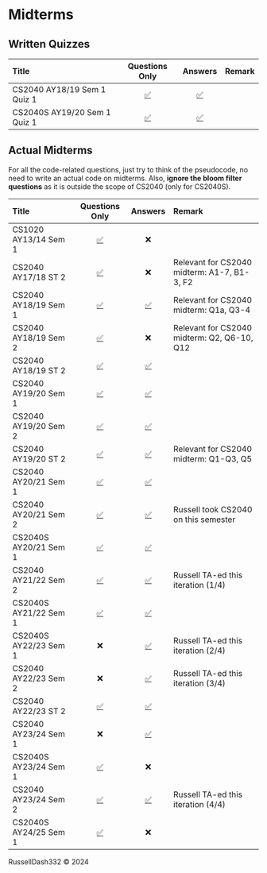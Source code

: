 # Midterms

## Written Quizzes

|Title|Questions Only|Answers|Remark|
|:--------------------------|:--:|:--:|:--------------|
|CS2040 AY18/19 Sem 1 Quiz 1|[✅](midterms/wq/CS2040%201819%20Semester%201%20Quiz%201.pdf)|[✅](midterms/wq/CS2040%201819%20Semester%201%20Quiz%201%20Ans.pdf)||
|CS2040S AY19/20 Sem 1 Quiz 1|[✅](midterms/wq/CS2040S%201920%20Semester%201%20Quiz%201.pdf)|[✅](midterms/wq/CS2040S%201920%20Semester%201%20Quiz%201%20Ans.pdf)||

## Actual Midterms

For all the code-related questions, just try to think of the pseudocode, no need to write an actual code on midterms.
Also, **ignore the bloom filter questions** as it is outside the scope of CS2040 (only for CS2040S).

|Title|Questions Only|Answers|Remark|
|:--------------------------|:--:|:--:|:--------------|
|CS1020 AY13/14 Sem 1|[✅](midterms/CS1020%201314%20Semester%201.pdf)|❌||
|CS2040 AY17/18 ST 2|[✅](midterms/CS2040%201718%20Special%20Term%202.pdf)|❌|Relevant for CS2040 midterm: A1-7, B1-3, F2|
|CS2040 AY18/19 Sem 1|[✅](midterms/CS2040%201819%20Semester%201.pdf)|[✅](midterms/CS2040%201819%20Semester%201%20Ans.pdf)|Relevant for CS2040 midterm: Q1a, Q3-4|
|CS2040 AY18/19 Sem 2|[✅](midterms/CS2040%201819%20Semester%202.pdf)|❌|Relevant for CS2040 midterm: Q2, Q6-10, Q12|
|CS2040 AY18/19 ST 2|[✅](midterms/CS2040%201819%20Special%20Term%202.pdf)|[✅](midterms/CS2040%201819%20Special%20Term%202%20Ans.pdf)||
|CS2040 AY19/20 Sem 1|[✅](midterms/CS2040%201920%20Semester%201.pdf)|[✅](midterms/CS2040%201920%20Semester%201%20Ans.pdf)||
|CS2040 AY19/20 Sem 2|[✅](midterms/CS2040%201920%20Semester%202.pdf)|[✅](midterms/CS2040%201920%20Semester%202%20Ans.pdf)||
|CS2040 AY19/20 ST 2|[✅](midterms/CS2040%201920%20Special%20Term%202.pdf)|[✅](midterms/CS2040%201920%20Special%20Term%202%20Ans.pdf)|Relevant for CS2040 midterm: Q1-Q3, Q5|
|CS2040 AY20/21 Sem 1|[✅](midterms/CS2040%202021%20Semester%201.pdf)|[✅](midterms/CS2040%202021%20Semester%201%20Ans.pdf)||
|CS2040 AY20/21 Sem 2|[✅](midterms/CS2040%202021%20Semester%202.pdf)|[✅](midterms/CS2040%202021%20Semester%202%20Ans.pdf)|Russell took CS2040 on this semester|
|CS2040S AY20/21 Sem 1|[✅](midterms/CS2040S%202021%20Semester%201.pdf)|[✅](midterms/CS2040S%202021%20Semester%201%20Ans.pdf)||
|CS2040 AY21/22 Sem 2|[✅](midterms/CS2040%202122%20Semester%202.pdf)|[✅](midterms/CS2040%202122%20Semester%202%20Ans.pdf)|Russell TA-ed this iteration (1/4)|
|CS2040S AY21/22 Sem 1|[✅](midterms/CS2040S%202122%20Semester%201.pdf)|[✅](midterms/CS2040S%202122%20Semester%201%20Ans.pdf)||
|CS2040S AY22/23 Sem 1|❌|[✅](midterms/CS2040S%202223%20Semester%201%20Ans.pdf)|Russell TA-ed this iteration (2/4)|
|CS2040 AY22/23 Sem 2|❌|[✅](midterms/CS2040%202223%20Semester%202%20Ans.pdf)|Russell TA-ed this iteration (3/4)|
|CS2040 AY22/23 ST 2|[✅](midterms/CS2040%202223%20Special%20Term%202.pdf)|[✅](midterms/CS2040%202223%20Special%20Term%202%20Ans.pdf)||
|CS2040 AY23/24 Sem 1|❌|[✅](midterms/CS2040%202324%20Semester%201%20Ans.pdf)||
|CS2040S AY23/24 Sem 1|[✅](midterms/CS2040S%202324%20Semester%201.pdf)|❌||
|CS2040 AY23/24 Sem 2|[✅](midterms/CS2040%202324%20Semester%202.pdf)|[✅](midterms/CS2040%202324%20Semester%202%20Ans.pdf)|Russell TA-ed this iteration (4/4)|
|CS2040S AY24/25 Sem 1|[✅](midterms/CS2040S%202425%20Semester%201.pdf)|❌||

RussellDash332 &copy; 2024
